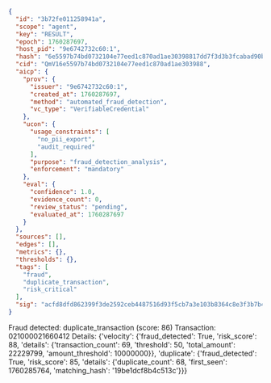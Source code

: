 ```json
{
  "id": "3b72fe011258941a",
  "scope": "agent",
  "key": "RESULT",
  "epoch": 1760287697,
  "host_pid": "9e6742732c60:1",
  "hash": "6e5597b74bd0732104e77eed1c870ad1ae30398817dd7f3d3b3fcabad90b3023",
  "cid": "QmV16e5597b74bd0732104e77eed1c870ad1ae303988",
  "aicp": {
    "prov": {
      "issuer": "9e6742732c60:1",
      "created_at": 1760287697,
      "method": "automated_fraud_detection",
      "vc_type": "VerifiableCredential"
    },
    "ucon": {
      "usage_constraints": [
        "no_pii_export",
        "audit_required"
      ],
      "purpose": "fraud_detection_analysis",
      "enforcement": "mandatory"
    },
    "eval": {
      "confidence": 1.0,
      "evidence_count": 0,
      "review_status": "pending",
      "evaluated_at": 1760287697
    }
  },
  "sources": [],
  "edges": [],
  "metrics": {},
  "thresholds": {},
  "tags": [
    "fraud",
    "duplicate_transaction",
    "risk_critical"
  ],
  "sig": "acfd8dfd862399f3de2592ceb4487516d93f5cb7a3e103b8364c8e3f3b7b48b9"
}
```

Fraud detected: duplicate_transaction (score: 86)
Transaction: 021000021660412
Details: {'velocity': {'fraud_detected': True, 'risk_score': 88, 'details': {'transaction_count': 69, 'threshold': 50, 'total_amount': 22229799, 'amount_threshold': 10000000}}, 'duplicate': {'fraud_detected': True, 'risk_score': 85, 'details': {'duplicate_count': 68, 'first_seen': 1760285764, 'matching_hash': '19be1dcf8b4c513c'}}}